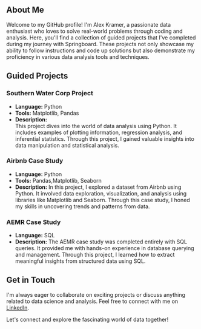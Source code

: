 <h2>About Me</h2>
<p>Welcome to my GitHub profile! I'm Alex Kramer, a passionate data enthusiast who loves to solve real-world problems through coding and analysis. Here, you'll find a collection of guided projects that I've completed during my journey with Springboard. These projects not only showcase my ability to follow instructions and code up solutions but also demonstrate my proficiency in various data analysis tools and techniques.</p>

<h2>Guided Projects</h2>
<h3>Southern Water Corp Project</h3>
<ul>
<li><strong>Language:</strong> Python</li>
<li><strong>Tools:</strong> Matplotlib, Pandas</li>
<li><strong>Description:</strong></li> This project dives into the world of data analysis using Python. It includes examples of plotting information, regression analysis, and inferential statistics. Through this project, I gained valuable insights into data manipulation and statistical analysis.
</ul>

<h3>Airbnb Case Study</h3>
<ul>
<li><strong>Language:</strong> Python</li> 
<li><strong>Tools:</strong> Pandas,Matplotlib, Seaborn</li>
<li><strong>Description:</strong> In this project, I explored a dataset from Airbnb using Python. It involved data exploration, visualization, and analysis using libraries like Matplotlib and Seaborn. Through this case study, I honed my skills in uncovering trends and patterns from data.</li>
</ul>

<h3>AEMR Case Study</h3>
<ul>
<li><strong>Language:</strong> SQL</li>
<li><strong>Description:</strong> The AEMR case study was completed entirely with SQL queries. It provided me with hands-on experience in database querying and management. Through this project, I learned how to extract meaningful insights from structured data using SQL.</li>
</ul>

<h2>Get in Touch</h2>
<p>I'm always eager to collaborate on exciting projects or discuss anything related to data science and analysis. Feel free to connect with me on <a href="[https://www.linkedin.com/in/alextkramer/]" target="_blank">LinkedIn</a>.</p>

<p>Let's connect and explore the fascinating world of data together!</p>
